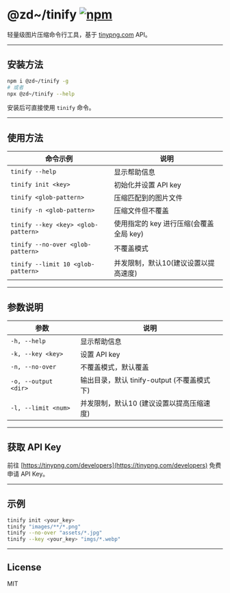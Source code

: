 # @zd~/tinify [![npm](https://img.shields.io/npm/v/@zd~/tinify.svg)](https://www.npmjs.com/package/@zd~/tinify)

轻量级图片压缩命令行工具，基于 [tinypng.com](https://tinypng.com/developers) API。

---

## 安装方法

```bash
npm i @zd~/tinify -g
# 或者
npx @zd~/tinify --help
```

安装后可直接使用 `tinify` 命令。

---

## 使用方法

| 命令示例                                                         | 说明                                   |
|------------------------------------------------------------------|----------------------------------------|
| `tinify --help`                                                  | 显示帮助信息                           |
| `tinify init <key>`                                              | 初始化并设置 API key                   |
| `tinify <glob-pattern>`                                          | 压缩匹配到的图片文件                   |
| `tinify -n <glob-pattern>`                                       | 压缩文件但不覆盖                       |
| `tinify --key <key> <glob-pattern>`                              | 使用指定的 key 进行压缩(会覆盖全局 key)|
| `tinify --no-over <glob-pattern>`                                | 不覆盖模式                             |
| `tinify --limit 10 <glob-pattern>`                               | 并发限制，默认10(建议设置以提高速度)   |

---

## 参数说明

| 参数                        | 说明                                         |
|-----------------------------|----------------------------------------------|
| `-h, --help`                | 显示帮助信息                                 |
| `-k, --key <key>`           | 设置 API key                                 |
| `-n, --no-over`             | 不覆盖模式，默认覆盖                         |
| `-o, --output <dir>`        | 输出目录，默认 tinify-output (不覆盖模式下)   |
| `-l, --limit <num>`         | 并发限制，默认10 (建议设置以提高压缩速度)     |

---

## 获取 API Key

前往 [https://tinypng.com/developers](https://tinypng.com/developers) 免费申请 API Key。

---

## 示例

```bash
tinify init <your_key>
tinify "images/**/*.png"
tinify --no-over "assets/*.jpg"
tinify --key <your_key> "imgs/*.webp"
```

---

## License

MIT
